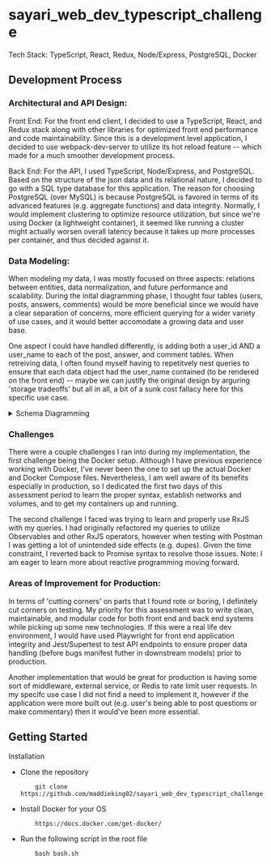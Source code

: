 # sayari_web_dev_typescript_challenge
Tech Stack: TypeScript, React, Redux, Node/Express, PostgreSQL, Docker

## Development Process
### Architectural and API Design:
Front End: For the front end client, I decided to use a TypeScript, React, and Redux stack along with other libraries for optimized front end performance and code maintainability. Since this is a development level application, I decided to use webpack-dev-server to utilize its hot reload feature -- which made for a much smoother development process. 

Back End: For the API, I used TypeScript, Node/Express, and PostgreSQL. Based on the structure of the json data and its relational nature, I decided to go with a SQL type database for this application. The reason for choosing PostgreSQL (over MySQL) is because PostgreSQL is favored in terms of its advanced features (e.g. aggregate functions) and data integrity. Normally, I would implement clustering to optimize resource utilization, but since we're using Docker (a lightweight container), it seemed like running a cluster might actually worsen overall latency because it takes up more processes per container, and thus decided against it. 

### Data Modeling:
When modeling my data, I was mostly focused on three aspects: relations between entities, data normalization, and future performance and scalability. During the inital diagramming phase, I thought four tables (users, posts, answers, comments) would be more beneficial since we would have a clear separation of concerns, more efficient querying for a wider variety of use cases, and it would better accomodate a growing data and user base. 

One aspect I could have handled differently, is adding both a user_id AND a user_name to each of the post, answer, and comment tables. When retreiving data, I often found myself having to repetitvely nest queries to ensure that each data object had the user_name contained (to be rendered on the front end) -- maybe we can justify the original design by arguring 'storage tradeoffs' but all in all, a bit of a sunk cost fallacy here for this specific use case. 

<details>
    <summary>Schema Diagramming</summary>

![Screenshot 2023-07-13 at 8 33 10 AM](https://github.com/maddieking02/sayari_web_dev_typescript_challenge/assets/106297124/5cadf078-a507-46e3-bdf4-c70352d58583)

</details>

### Challenges
There were a couple challenges I ran into during my implementation, the first challenge being the Docker setup. Although I have previous experience working with Docker, I've never been the one to set up the actual Docker and Docker Compose files. Nevertheless, I am well aware of its benefits especially in production, so I dedicated the first two days of this assessment period to learn the proper syntax, establish networks and volumes, and to get my containers up and running. 

The second challenge I faced was trying to learn and properly use RxJS with my queries. I had originally refactored my queries to utilize Observables and other RxJS operators, however when testing with Postman I was getting a lot of unintended side effects (e.g. dupes). Given the time constraint, I reverted back to Promise syntax to resolve those issues. Note: I am eager to learn more about reactive programming moving forward. 

### Areas of Improvement for Production:
In terms of 'cutting corners' on parts that I found rote or boring, I definitely cut corners on testing. My priority for this assessment was to write clean, maintainable, and modular code for both front end and back end systems while picking up some new technologies. If this were a real life dev environment, I would have used Playwright for front end application integrity and Jest/Supertest to test API endpoints to ensure proper data handling (before bugs manifest futher in downstream models) prior to production. 

Another implementation that would be great for production is having some sort of middleware, external service, or Redis to rate limit user requests. In my specifc use case I did not find a need to implement it, however if the application were more built out (e.g. user's being able to post questions or make commentary) then it would've been more essential.

## Getting Started

Installation
- Clone the repository
    ```
        git clone https://github.com/maddieking02/sayari_web_dev_typescript_challenge.git
    ```
- Install Docker for your OS
    ```
        https://docs.docker.com/get-docker/
    ```
- Run the following script in the root file
    ```
        bash bash.sh
    ```
